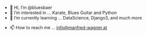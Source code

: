 - 👋 Hi, I’m @bluesbaer
- 👀 I’m interested in ... Karate, Blues Guitar and Python
- 🌱 I’m currently learning ... DataScience, Django3, and much more
<!--- - 💞️ I’m looking to collaborate on ... --->
- 📫 How to reach me ... info@manfred-wagner.at

<!---
bluesbaer/bluesbaer is a ✨ special ✨ repository because its `README.md` (this file) appears on your GitHub profile.
You can click the Preview link to take a look at your changes.
--->
